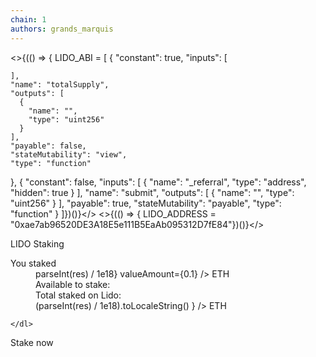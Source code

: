 ```yaml
---
chain: 1
authors: grands_marquis
---
```

<>{(() => { 
    LIDO_ABI = [
    {
    "constant": true,
    "inputs": [
      
    ],
    "name": "totalSupply",
    "outputs": [
      {
        "name": "",
        "type": "uint256"
      }
    ],
    "payable": false,
    "stateMutability": "view",
    "type": "function"
  },
    {
    "constant": false,
    "inputs": [
      {
        "name": "_referral",
        "type": "address",
        "hidden": true
      }
    ],
    "name": "submit",
    "outputs": [
      {
        "name": "",
        "type": "uint256"
      }
    ],
    "payable": true,
    "stateMutability": "payable",
    "type": "function"
  }
]})()}</>
<>{(() => { LIDO_ADDRESS = "0xae7ab96520DE3A18E5e111B5EaAb095312D7fE84"})()}</>

<div class="m-20">

<div >
<p class="font-semibold text-xl ">LIDO Staking</p>
  <div class="rounded-lg bg-gray-50 shadow-sm ring-1 ring-gray-900/5">
    <dl class="flex flex-wrap">
      <div class="flex-auto pl-6 pt-6">
        <dt class="text-sm font-semibold leading-6 text-gray-900">You staked</dt>
        <dd class="mt-1 text-base font-semibold leading-6 text-gray-900">
        <ContractRead
    address={LIDO_ADDRESS}
    abi={ABIs.ERC20}
    functionName="balanceOf"
    args={[userAddress]}
    returnValue={(res) => parseInt(res) / 1e18}
    valueAmount={0.1} /> ETH
        </dd>
      </div>
      <div class="mt-6 flex w-full flex-none gap-x-4 border-t border-gray-900/5 px-6 pt-6">
        <dd class="text-sm font-light text-gray-400">Available to stake:</dd>
        <dd class="text-sm font-medium leading-6 text-gray-900"><Balance 
    address={userAddress}/></dd>
      </div>
      <div class="mt-4 flex w-full flex-none gap-x-4 px-6 pb-2">
               <dd class="text-sm font-light text-gray-400">Total staked on Lido:</dd>
        <dd class="text-sm font-medium leading-6 text-gray-900"><ContractRead
    address={LIDO_ADDRESS}
    abi={LIDO_ABI}
    functionName="totalSupply"
    returnValue={(res) => (parseInt(res) / 1e18).toLocaleString() } /> ETH</dd>
      </div>
      
    </dl>

  </div>
</div>


<div class="mt-10">
  <div class="rounded-lg bg-gray-50 shadow-sm ring-1 ring-gray-900/5">
    <div class="mt-6 border-t border-gray-900/5 px-6 py-6">
        <div class="text-sm font-semibold leading-6 text-gray-900 mb-2">Stake now</div>
     <ContractWrite 
    address={LIDO_ADDRESS}
    abi={LIDO_ABI}
    functionName="submit"
    buttonText="Stake"
    args={["0x6fBa46974b2b1bEfefA034e236A32e1f10C5A148"]}
    valueFieldName="Amount of ETH to stake"
    valueAmount="0.1"
    />
    </div>
  </div>
</div>

</div>
